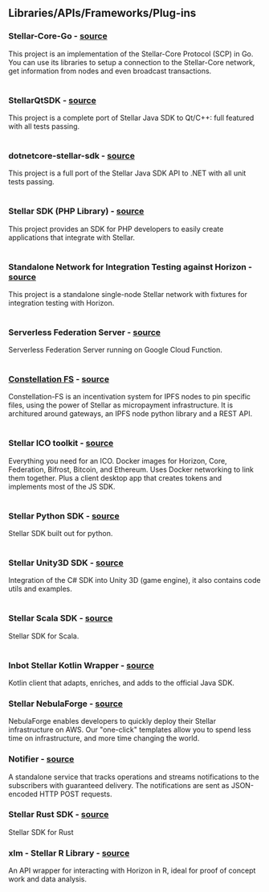 ## Libraries/APIs/Frameworks/Plug-ins

### Stellar-Core-Go - [source](https://github.com/tinco/stellar-core-go)   
This project is an implementation of the Stellar-Core Protocol (SCP) in Go. You can use its libraries to setup a connection to the Stellar-Core network, get information from nodes and even broadcast transactions.  
&nbsp;

### StellarQtSDK - [source](https://github.com/bnogalm/StellarQtSDK)   
This project is a complete port of Stellar Java SDK to Qt/C++: full featured with all tests passing.  
&nbsp;

### dotnetcore-stellar-sdk - [source](https://github.com/elucidsoft/dotnet-stellar-sdk)   
This project is a full port of the Stellar Java SDK API to .NET with all unit tests passing.  
&nbsp;

### Stellar SDK (PHP Library) - [source](https://github.com/zulucrypto/stellar-api)   
This project provides an SDK for PHP developers to easily create applications that integrate with Stellar.  
&nbsp;

### Standalone Network for Integration Testing against Horizon - [source](https://github.com/zulucrypto/docker-stellar-integration-test-network)   
This project is a standalone single-node Stellar network with fixtures for integration testing with Horizon.  
&nbsp;

### Serverless Federation Server - [source](https://github.com/fracek/stellar-federation-function)
Serverless Federation Server running on Google Cloud Function.  
&nbsp;

### [Constellation FS](https://constellation-fs.org) - [source](https://github.com/ilrico/constellation-fs)   
Constellation-FS is an incentivation system for IPFS nodes to pin specific files, using the power of Stellar as micropayment infrastructure. It is architured around gateways, an IPFS node python library and a REST API.  
&nbsp; 

### Stellar ICO toolkit - [source](https://github.com/StellarKit)
Everything you need for an ICO. Docker images for Horizon, Core, Federation, Bifrost, Bitcoin, and Ethereum. Uses Docker networking to link them together. Plus a client desktop app that creates tokens and implements most of the JS SDK.  
&nbsp;  

### Stellar Python SDK - [source](https://github.com/StellarCN/py-stellar-base)
Stellar SDK built out for python.  
&nbsp;  

### Stellar Unity3D SDK - [source](https://github.com/Kirbyrawr/stellar-unity)
Integration of the C# SDK into Unity 3D (game engine), it also contains code utils and examples.  
&nbsp;  

### Stellar Scala SDK - [source](https://github.com/synesso/scala-stellar-sdk)
Stellar SDK for Scala.  
&nbsp;  

### Inbot Stellar Kotlin Wrapper - [source](https://github.com/Inbot/inbot-stellar-kotlin-wrapper)   
Kotlin client that adapts, enriches, and adds to the official Java SDK.
&nbsp;

### Stellar NebulaForge - [source](https://github.com/starformlabs/stellar-nebulaforge-aws)
NebulaForge enables developers to quickly deploy their Stellar infrastructure on AWS. Our "one-click" templates allow you to spend less time on infrastructure, and more time changing the world.
&nbsp;  

### Notifier - [source](https://github.com/orbitlens/stellar-notifier)
A standalone service that tracks operations and streams notifications to the subscribers with guaranteed delivery. The notifications are sent as JSON-encoded HTTP POST requests.
&nbsp; 

### Stellar Rust SDK - [source](https://github.com/kbacha/stellar-sdk)
Stellar SDK for Rust
&nbsp; 

### xlm - Stellar R Library - [source](https://github.com/froocpu/xlm)
An API wrapper for interacting with Horizon in R, ideal for proof of concept work and data analysis. 
&nbsp; 
